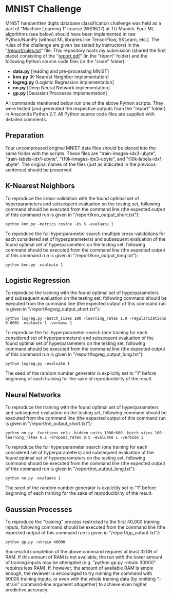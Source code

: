 MNIST Challenge
===========================================================

MNIST handwritten digits database classification challenge was held as a part of "Machine Learning 1" course (WS16/17) at TU Munich. Four ML algorithms (see below) should have been implemented in raw Python/NumPy (without ML libraries like TensorFlow, SKLearn, etc.). The rules of the challenge are given (as stated by instructors) in the "[/report/rules.txt](https://github.com/aakhundov/mnist-challenge/blob/master/report/rules.txt)" file. This repository hosts my submission (shared the first place) consisting of the "[report.pdf](https://github.com/aakhundov/mnist-challenge/blob/master/report/report.pdf)" (in the "report" folder) and the following Python source code files (in the "code" folder):

- **data.py** [reading and pre-processing MNIST]
- **knn.py** [K-Nearest Neighbor implementation]
- **logreg.py** [Logistic Regression implementation]
- **nn.py** [Deep Neural Network implementation]
- **gp.py** [Gaussian Processes implementation]

All commands mentioned below run one of the above Python scripts. They were tested (and generated the respective outputs from the "report" folder) in Anaconda Python 2.7. All Python source code files are supplied with detailed comments.


Preparation
-----------------------------------------------------------
Four uncompressed original MNIST data files should be placed into the same folder with the scripts. These files are "train-images-idx3-ubyte", "train-labels-idx1-ubyte", "t10k-images-idx3-ubyte", and "t10k-labels-idx1-ubyte". The original names of the files (just as indicated in the previous sentence) should be preserved.


K-Nearest Neighbors
-----------------------------------------------------------
To reproduce the cross-validation with the found optimal set of hyperparameters and subsequent evaluation on the testing set, following command should be executed from the command line (the expected output of this command run is given in "/report/knn_output_short.txt"):

    python knn.py -metrics cosine -ks 3 -evaluate 1

To reproduce the full hyperparameter search (multiple cross-validations for each considered set of hyperparameters) and subsequent evaluation of the found optimal set of hyperparameters on the testing set, following command should be executed from the command line (the expected output of this command run is given in "/report/knn_output_long.txt"):

    python knn.py -evaluate 1


Logistic Regression
-----------------------------------------------------------
To reproduce the training with the found optimal set of hyperparameters and subsequent evaluation on the testing set, following command should be executed from the command line (the expected output of this command run is given in "/report/logreg_output_short.txt"):

    python logreg.py -batch_sizes 100 -learning_rates 1.0 -regularizations 0.0001 -evaluate 1 -verbose 1

To reproduce the full hyperparameter search (one training for each considered set of hyperparameters) and subsequent evaluation of the found optimal set of hyperparameters on the testing set, following command should be executed from the command line (the expected output of this command run is given in "/report/logreg_output_long.txt"):

    python logreg.py -evaluate 1

The seed of the random number generator is explicitly set to "1" before beginning of each training for the sake of reproducibility of the result.


Neural Networks
-----------------------------------------------------------
To reproduce the training with the found optimal set of hyperparameters and subsequent evaluation on the testing set, following command should be executed from the command line (the expected output of this command run is given in "/report/nn_output_short.txt"):

    python nn.py -functions relu -hidden_units 1000:600 -batch_sizes 100 -learning_rates 0.1 -dropout_rates 0.5 -evaluate 1 -verbose 1

To reproduce the full hyperparameter search (one training for each considered set of hyperparameters) and subsequent evaluation of the found optimal set of hyperparameters on the testing set, following command should be executed from the command line (the expected output of this command run is given in "/report/nn_output_long.txt"):

    python nn.py -evaluate 1

The seed of the random number generator is explicitly set to "1" before beginning of each training for the sake of reproducibility of the result.


Gaussian Processes
-----------------------------------------------------------
To reproduce the "training" process restricted to the first 40,000 training inputs, following command should be executed from the command line (the expected output of this command run is given in "/report/gp_output.txt"):

    python gp.py -ntrain 40000

Successful completion of the above command requires at least 32GB of RAM. If this amount of RAM is not available, the run with the lower amount of training inputs may be attempted (e.g. "python gp.py -ntrain 30000" requires less RAM). If, however, the amount of available RAM is ample enough, the reviewer is encouraged to try running the command with 50000 training inputs, or even with the whole training data (by omitting "-ntrain" command-line argument altogether) to achieve even higher predictive accuracy.
